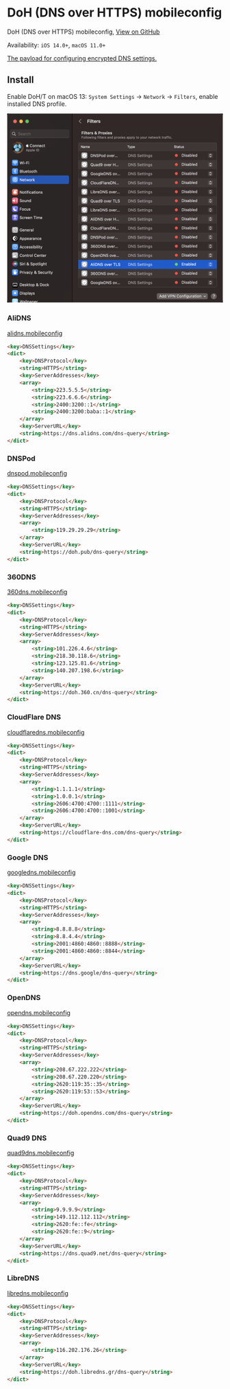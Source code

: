 # DoH (DNS over HTTPS) mobileconfig

DoH (DNS over HTTPS) mobileconfig, [View on GitHub](https://github.com/cntrump/dns-mobileconfig)

Availability: `iOS 14.0+`, `macOS 11.0+`

[The payload for configuring encrypted DNS settings.](https://developer.apple.com/documentation/devicemanagement/dnssettings)

## Install

Enable DoH/T on macOS 13: `System Settings` -> `Network` -> `Filters`, enable installed DNS profile.

![](screenshot/macos.png)

### AliDNS

[alidns.mobileconfig](alidns.mobileconfig)

```html
<key>DNSSettings</key>
<dict>
    <key>DNSProtocol</key>
    <string>HTTPS</string>
    <key>ServerAddresses</key>
    <array>
        <string>223.5.5.5</string>
        <string>223.6.6.6</string>
        <string>2400:3200::1</string>
        <string>2400:3200:baba::1</string>
    </array>
    <key>ServerURL</key>
    <string>https://dns.alidns.com/dns-query</string>
</dict>
```

### DNSPod

[dnspod.mobileconfig](dnspod.mobileconfig)

```html
<key>DNSSettings</key>
<dict>
    <key>DNSProtocol</key>
    <string>HTTPS</string>
    <key>ServerAddresses</key>
    <array>
        <string>119.29.29.29</string>
    </array>
    <key>ServerURL</key>
    <string>https://doh.pub/dns-query</string>
</dict>
```

### 360DNS

[360dns.mobileconfig](360dns.mobileconfig)

```html
<key>DNSSettings</key>
<dict>
    <key>DNSProtocol</key>
    <string>HTTPS</string>
    <key>ServerAddresses</key>
    <array>
        <string>101.226.4.6</string>
        <string>218.30.118.6</string>
        <string>123.125.81.6</string>
        <string>140.207.198.6</string>
    </array>
    <key>ServerURL</key>
    <string>https://doh.360.cn/dns-query</string>
</dict>
```

### CloudFlare DNS

[cloudflaredns.mobileconfig](cloudflaredns.mobileconfig)

```html
<key>DNSSettings</key>
<dict>
    <key>DNSProtocol</key>
    <string>HTTPS</string>
    <key>ServerAddresses</key>
    <array>
        <string>1.1.1.1</string>
        <string>1.0.0.1</string>
        <string>2606:4700:4700::1111</string>
        <string>2606:4700:4700::1001</string>
    </array>
    <key>ServerURL</key>
    <string>https://cloudflare-dns.com/dns-query</string>
</dict>
```

### Google DNS

[googledns.mobileconfig](googledns.mobileconfig)

```html
<key>DNSSettings</key>
<dict>
    <key>DNSProtocol</key>
    <string>HTTPS</string>
    <key>ServerAddresses</key>
    <array>
        <string>8.8.8.8</string>
        <string>8.8.4.4</string>
        <string>2001:4860:4860::8888</string>
        <string>2001:4860:4860::8844</string>
    </array>
    <key>ServerURL</key>
    <string>https://dns.google/dns-query</string>
</dict>
```

### OpenDNS

[opendns.mobileconfig](opendns.mobileconfig)

```html
<key>DNSSettings</key>
<dict>
    <key>DNSProtocol</key>
    <string>HTTPS</string>
    <key>ServerAddresses</key>
    <array>
        <string>208.67.222.222</string>
        <string>208.67.220.220</string>
        <string>2620:119:35::35</string>
        <string>2620:119:53::53</string>
    </array>
    <key>ServerURL</key>
    <string>https://doh.opendns.com/dns-query</string>
</dict>
```

### Quad9 DNS

[quad9dns.mobileconfig](quad9dns.mobileconfig)

```html
<key>DNSSettings</key>
<dict>
    <key>DNSProtocol</key>
    <string>HTTPS</string>
    <key>ServerAddresses</key>
    <array>
        <string>9.9.9.9</string>
        <string>149.112.112.112</string>
        <string>2620:fe::fe</string>
        <string>2620:fe::9</string>
    </array>
    <key>ServerURL</key>
    <string>https://dns.quad9.net/dns-query</string>
</dict>
```

### LibreDNS

[libredns.mobileconfig](libredns.mobileconfig)

```html
<key>DNSSettings</key>
<dict>
    <key>DNSProtocol</key>
    <string>HTTPS</string>
    <key>ServerAddresses</key>
    <array>
        <string>116.202.176.26</string>
    </array>
    <key>ServerURL</key>
    <string>https://doh.libredns.gr/dns-query</string>
</dict>
```

